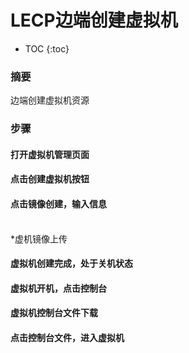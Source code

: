 # LECP边端创建虚拟机

* TOC {:toc}

### 摘要

边端创建虚拟机资源

### 步骤

#### 打开虚拟机管理页面

#### 点击创建虚拟机按钮

#### 点击镜像创建，输入信息

\
\*虚机镜像上传

#### 虚拟机创建完成，处于关机状态

#### 虚拟机开机，点击控制台

#### 虚拟机控制台文件下载

#### 点击控制台文件，进入虚拟机
